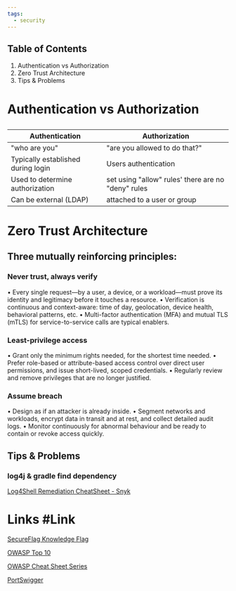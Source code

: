 ```yaml
---
tags:
  - security
---
```


## Table of Contents
1. Authentication vs Authorization
2. Zero Trust Architecture
3. Tips & Problems

# Authentication vs Authorization

## 

| Authentication | Authorization |
| ------- | --- |
| "who are you" | "are you allowed to do that?" |
| Typically established during login| Users authentication |
| Used to determine authorization| set using "allow" rules' there are no "deny" rules |
| Can be external (LDAP) | attached to a user or group |

# Zero Trust Architecture

## Three mutually reinforcing principles:

### Never trust, always verify
• Every single request—by a user, a device, or a workload—must prove its identity and legitimacy before it touches a resource.
• Verification is continuous and context-aware: time of day, geolocation, device health, behavioral patterns, etc.
• Multi-factor authentication (MFA) and mutual TLS (mTLS) for service-to-service calls are typical enablers.

### Least-privilege access
• Grant only the minimum rights needed, for the shortest time needed.
• Prefer role-based or attribute-based access control over direct user permissions, and issue short-lived, scoped credentials.
• Regularly review and remove privileges that are no longer justified.

### Assume breach
• Design as if an attacker is already inside.
• Segment networks and workloads, encrypt data in transit and at rest, and collect detailed audit logs.
• Monitor continuously for abnormal behaviour and be ready to contain or revoke access quickly.


## Tips & Problems

### log4j & gradle find dependency

[Log4Shell Remediation CheatSheet - Snyk](https://snyk.io/wp-content/uploads/cheat-sheet-log4shell-remediation-v6.pdf)



# Links #Link

[SecureFlag Knowledge Flag](https://knowledge-base.secureflag.com/)

[OWASP Top 10](https://owasp.org/Top10/)

[OWASP Cheat Sheet Series](https://cheatsheetseries.owasp.org/)

[PortSwigger](https://portswigger.net/web-security/all-topics)

